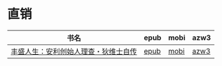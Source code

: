 # 直销

| 书名 | epub | mobi | azw3 |
| --- | --- | --- | --- |
| [丰盛人生：安利创始人理查・狄维士自传](http://ct.dalanmei.com/f/31084289-571786491-7e8136) | [epub](http://ct.dalanmei.com/f/31084289-571786491-7e8136) | [mobi](http://ct.dalanmei.com/f/31084289-571452428-52fa6f) | [azw3](http://ct.dalanmei.com/f/31084289-571885722-73f40a) |
